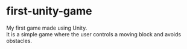 # first-unity-game
My first game made using Unity. 
<br/>It is a simple game where the user controls a moving block and avoids obstacles.
